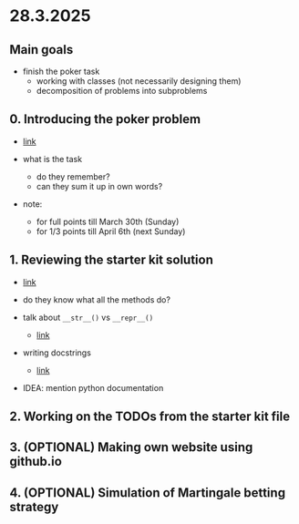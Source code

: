 # 28.3.2025

## Main goals

- finish the poker task
  - working with classes (not necessarily designing them)
  - decomposition of problems into subproblems

## 0. Introducing the poker problem

- [link](https://ksp.mff.cuni.cz/z/ulohy/37/zadani4.html#task-37-Z4-2:~:text=37%2DZ4%2D2%20Poker%20(10%20bod%C5%AF))

- what is the task
  - do they remember?
  - can they sum it up in own words?

- note: 
  - for full points till March 30th (Sunday)
  - for 1/3 points till April 6th (next Sunday)

## 1. Reviewing the starter kit solution

- [link](../25_03_28/poker_starter_kit.py)

- do they know what all the methods do?
- talk about `__str__()` vs `__repr__()`
  - [link](https://docs.python.org/3/library/functions.html#repr)
- writing docstrings 
  - [link](https://peps.python.org/pep-0257/)

- IDEA: mention python documentation

## 2. Working on the TODOs from the starter kit file


## 3. (OPTIONAL) Making own website using github.io

## 4. (OPTIONAL) Simulation of Martingale betting strategy 